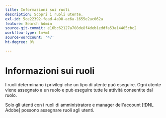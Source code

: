 ```yaml
---
title: Informazioni sui ruoli
description: Scopri i ruoli utente.
exl-id: 5ce22392-fead-4a98-ac6a-1655e2ac062a
feature: Search Admin
source-git-commit: e16bc62127a708de8f4deb1eddfa53a14405cbc2
workflow-type: tm+mt
source-wordcount: '47'
ht-degree: 0%

---
```


# Informazioni sui ruoli

I ruoli determinano i privilegi che un tipo di utente può eseguire. Ogni utente viene assegnato a un ruolo e può eseguire tutte le attività consentite dal ruolo.

Solo gli utenti con i ruoli di amministratore e manager dell&#39;account [!DNL Adobe] possono assegnare ruoli agli utenti.
